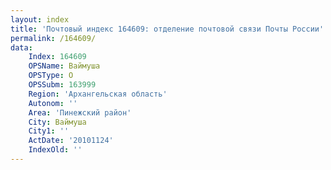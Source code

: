 ```yaml
---
layout: index
title: 'Почтовый индекс 164609: отделение почтовой связи Почты России'
permalink: /164609/
data:
    Index: 164609
    OPSName: Ваймуша
    OPSType: О
    OPSSubm: 163999
    Region: 'Архангельская область'
    Autonom: ''
    Area: 'Пинежский район'
    City: Ваймуша
    City1: ''
    ActDate: '20101124'
    IndexOld: ''
---
```

